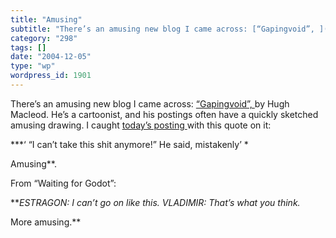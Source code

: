 ```yaml
---
title: "Amusing"
subtitle: "There’s an amusing new blog I came across: [“Gapingvoid”, ](http://www.gapingvoid.com/)by Hugh Macle..."
category: "298"
tags: []
date: "2004-12-05"
type: "wp"
wordpress_id: 1901
---
```

There’s an amusing new blog I came across: [“Gapingvoid”, ](http://www.gapingvoid.com/)by Hugh Macleod. He’s a cartoonist, and his postings often have a quickly sketched amusing drawing. 
I caught [today’s posting ](http://www.gapingvoid.com/Moveable_Type/archives/001151.html)with this quote on it: 

***‘ “I can’t take this shit anymore!” He said, mistakenly’ *

Amusing**.

From “Waiting for Godot”:

***ESTRAGON: I can’t go on like this.
VLADIMIR: That’s what you think.*

More amusing.**